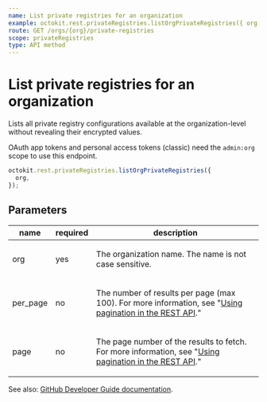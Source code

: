 ```yaml
---
name: List private registries for an organization
example: octokit.rest.privateRegistries.listOrgPrivateRegistries({ org })
route: GET /orgs/{org}/private-registries
scope: privateRegistries
type: API method
---
```


# List private registries for an organization

Lists all private registry configurations available at the organization-level without revealing their encrypted
values.

OAuth app tokens and personal access tokens (classic) need the `admin:org` scope to use this endpoint.

```js
octokit.rest.privateRegistries.listOrgPrivateRegistries({
  org,
});
```

## Parameters

<table>
  <thead>
    <tr>
      <th>name</th>
      <th>required</th>
      <th>description</th>
    </tr>
  </thead>
  <tbody>
    <tr><td>org</td><td>yes</td><td>

The organization name. The name is not case sensitive.

</td></tr>
<tr><td>per_page</td><td>no</td><td>

The number of results per page (max 100). For more information, see "[Using pagination in the REST API](https://docs.github.com/rest/using-the-rest-api/using-pagination-in-the-rest-api)."

</td></tr>
<tr><td>page</td><td>no</td><td>

The page number of the results to fetch. For more information, see "[Using pagination in the REST API](https://docs.github.com/rest/using-the-rest-api/using-pagination-in-the-rest-api)."

</td></tr>
  </tbody>
</table>

See also: [GitHub Developer Guide documentation](https://docs.github.com/rest/private-registries/organization-configurations#list-private-registries-for-an-organization).
